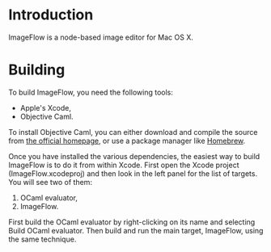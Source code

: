 Introduction
============

ImageFlow is a node-based image editor for Mac OS X.

Building
========

To build ImageFlow, you need the following tools:

*  Apple's Xcode,
*  Objective Caml.

To install Objective Caml, you can either download and compile the
source from [the official homepage](http://caml.inria.fr/ocaml/), or
use a package manager like
[Homebrew](http://mxcl.github.com/homebrew/).

Once you have installed the various dependencies, the easiest way to
build ImageFlow is to do it from within Xcode. First open the Xcode
project (ImageFlow.xcodeproj) and then look in the left panel for the
list of targets. You will see two of them:

1.  OCaml evaluator,
2.  ImageFlow.

First build the OCaml evaluator by right-clicking on its name and
selecting Build OCaml evaluator. Then build and run the main target,
ImageFlow, using the same technique.
